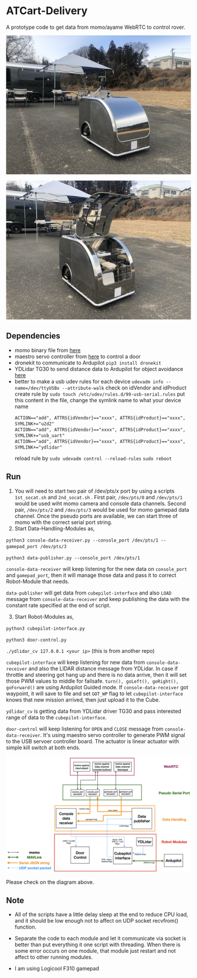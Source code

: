 # ATCart-Delivery

A prototype code to get data from momo/ayame WebRTC to control rover.

![](images/cart1.jpeg)

![](images/cart2.jpeg)

## Dependencies
- momo binary file from [here](https://github.com/shiguredo/momo/releases)
- maestro servo controller from [here](https://github.com/FRC4564/Maestro) to control a door
- dronekit to communicate to Ardupilot `pip3 install dronekit`
- YDLidar TG30 to send distance data to Ardupilot for object avoidance [here](https://github.com/rasheeddo/testYDLidar)
- better to make a usb udev rules for each device
	`udevadm info --name=/dev/ttyUSBx --attribute-walk` check on idVendor and idProduct
	create rule by `sudo touch /etc/udev/rules.d/99-usb-serial.rules`
	put this content in the file, change the symlink name to what your device name 
	```
	ACTION=="add", ATTRS{idVendor}=="xxxx", ATTRS{idProduct}=="xxxx", SYMLINK+="u2d2"
	ACTION=="add", ATTRS{idVendor}=="xxxx", ATTRS{idProduct}=="xxxx",  SYMLINK+="usb_uart"
	ACTION=="add", ATTRS{idVendor}=="xxxx", ATTRS{idProduct}=="xxxx",  SYMLINK+="ydlidar"
	```
	reload rule by `sudo udevadm control --reload-rules`
	`sudo reboot`

## Run
1. You will need to start two pair of /dev/pts/x port by using a scripts `1st_socat.sh` and `2nd_socat.sh` . First pair, `/dev/pts/0` and `/dev/pts/1` would be used wiht momo camera and console data channels. Second pair, `/dev/pts/2` and `/dev/pts/3` would be used for momo gamepad data channel. Once the pseudo ports are available, we can start three of momo with the correct serial port string.
2. Start Data-Handling-Modules as,

`python3 console-data-receiver.py --console_port /dev/pts/1 --gamepad_port /dev/pts/3`

`python3 data-publisher.py --console_port /dev/pts/1`

`console-data-receiver` will keep listening for the new data on `console_port` and `gamepad_port`, then it will manage those data and pass it to correct Robot-Module that needs.

`data-publisher` will get data from `cubepilot-interface` and also `LOAD` message from `console-data-receiver` and keep publishing the data with the constant rate specified at the end of script.

3. Start Robot-Modules as,

`python3 cubepilot-interface.py`

`python3 door-control.py`

`./ydlidar_cv 127.0.0.1 <your ip>` (this is from another repo)

`cubepilot-interface` will keep listening for new data from `console-data-receiver` and also the LIDAR distance message from YDLidar. In case if throttle and steering got hang up and there is no data arrive, then it will set those PWM values to middle for failsafe. `turn(), goLeft(), goRight(), goForward()` are using Ardupilot Guided mode. If `console-data-receiver` got waypoint, it will save to file and set `GOT_WP` flag to let `cubepilot-interface` knows that new mission arrived, then just upload it to the Cube.

`ydlidar_cv` is getting data from YDLidar driver TG30 and pass interested range of data to the `cubepilot-interface`.

`door-control` will keep listening for `OPEN` and `CLOSE` message from `console-data-receiver`. It's using maestro servo controller to generate PWM signal to the USB servoer controller board. The actuator is linear actuator with simple kill switch at both ends.

![](images/diagram.jpeg)

Please check on the diagram above.

## Note
- All of the scripts have a little delay sleep at the end to reduce CPU load, and it should be low enough not to affect on UDP socket recvfrom() function.

- Separate the code to each module and let it communicate via socket is better than put everything it one script with threading. When there is some error occurs on one module, that module just restart and not affect to other running modules.

- I am using Logicool F310 gamepad
